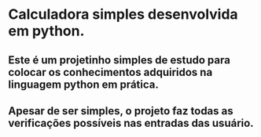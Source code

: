 # Calculadora simples desenvolvida em python.

## Este é um projetinho simples de estudo para colocar os conhecimentos adquiridos na linguagem python em prática.
## Apesar de ser simples, o projeto faz todas as verificações possíveis nas entradas das usuário.
